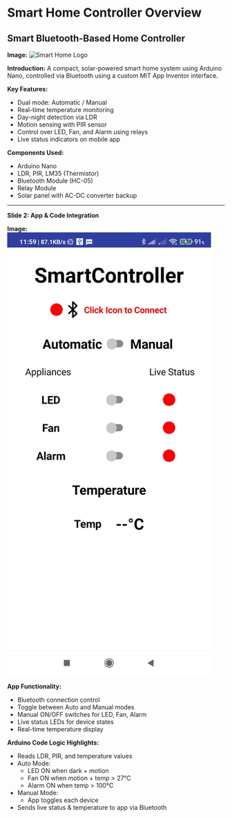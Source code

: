 # Smart Home Controller Overview

## Smart Bluetooth-Based Home Controller

**Image:** ![Smart Home Logo](logo.png)

**Introduction:**
A compact, solar-powered smart home system using Arduino Nano, controlled via Bluetooth using a custom MIT App Inventor interface.

**Key Features:**
- Dual mode: Automatic / Manual
- Real-time temperature monitoring
- Day-night detection via LDR
- Motion sensing with PIR sensor
- Control over LED, Fan, and Alarm using relays
- Live status indicators on mobile app

**Components Used:**
- Arduino Nano
- LDR, PIR, LM35 (Thermistor)
- Bluetooth Module (HC-05)
- Relay Module
- Solar panel with AC-DC converter backup

---

**Slide 2: App & Code Integration**

**Image:** ![App UI](userinterfacelight.jpg)

**App Functionality:**
- Bluetooth connection control
- Toggle between Auto and Manual modes
- Manual ON/OFF switches for LED, Fan, Alarm
- Live status LEDs for device states
- Real-time temperature display

**Arduino Code Logic Highlights:**
- Reads LDR, PIR, and temperature values
- Auto Mode:
  - LED ON when dark + motion
  - Fan ON when motion + temp > 27°C
  - Alarm ON when temp > 100°C
- Manual Mode:
  - App toggles each device
- Sends live status & temperature to app via Bluetooth

